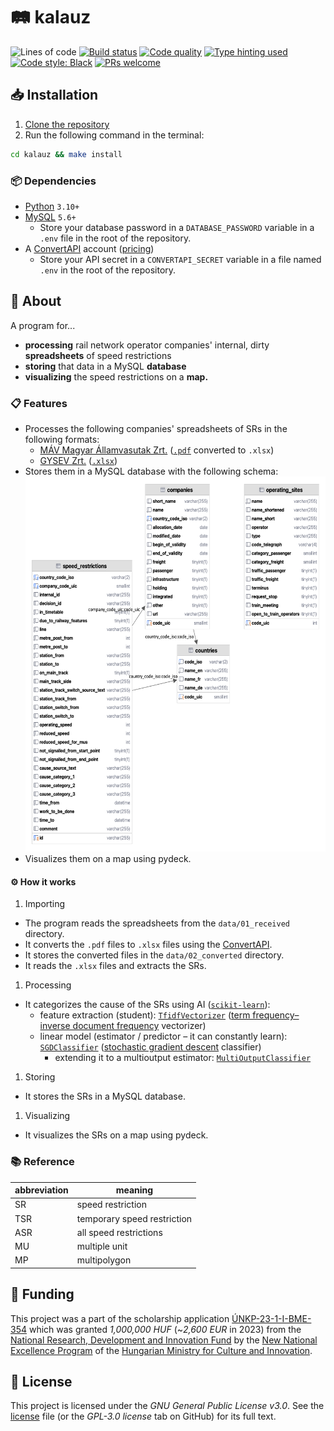 # 🛤️ kalauz

![Lines of code](https://img.shields.io/badge/lines_of_code-2k+-blue)
[![Build status](https://scrutinizer-ci.com/g/gy-mate/kalauz/badges/build.png?b=master)](https://scrutinizer-ci.com/g/gy-mate/kalauz/build-status/master)
[![Code quality](https://img.shields.io/scrutinizer/quality/g/gy-mate/kalauz/master)](https://scrutinizer-ci.com/g/gy-mate/kalauz/)
[![Type hinting used](https://img.shields.io/badge/type_hinting-used-brightgreen)](https://docs.python.org/3/library/typing.html)
[![Code style: Black](https://img.shields.io/badge/code_style-black-black.svg)](https://github.com/psf/black)
[![PRs welcome](https://img.shields.io/badge/PRs-welcome-brightgreen)](https://docs.github.com/en/pull-requests/collaborating-with-pull-requests/proposing-changes-to-your-work-with-pull-requests/creating-a-pull-request)

## 📥 Installation

1. [Clone the repository](https://docs.github.com/en/repositories/creating-and-managing-repositories/cloning-a-repository)
1. Run the following command in the terminal:

  ```bash
  cd kalauz && make install
  ```


### 📦 Dependencies

- [Python](https://www.python.org/downloads/) `3.10+`
- [MySQL](https://dev.mysql.com/downloads/mysql/) `5.6+`
  - Store your database password in a `DATABASE_PASSWORD` variable 
    in a `.env` file in the root of the repository.
- A [ConvertAPI](https://www.convertapi.com) account ([pricing](https://www.convertapi.com/prices))
  - Store your API secret in a `CONVERTAPI_SECRET` variable 
    in a file named `.env` in the root of the repository.


## 📖 About

A program for...
- **processing** rail network operator companies' internal, dirty **spreadsheets** of speed restrictions
- **storing** that data in a MySQL **database**
- **visualizing** the speed restrictions on a **map.**


### 📋 Features

- Processes the following companies' spreadsheets of SRs in the following formats:
  - [MÁV Magyar Államvasutak Zrt.](https://www.mavcsoport.hu/mav/bemutatkozas) ([`.pdf`](data/01_received/MÁV_kje4v43hacb32.pdf) converted to `.xlsx`)
  - [GYSEV Zrt.](https://www2.gysev.hu/palyavasuti-uzletag) ([`.xlsx`](data/02_converted/GYSEV_2022-05-13_ASR.xlsx))
- Stores them in a MySQL database with the following schema:
  <!--- TODO: report images below not rendering correctly in the Preview panel to JetBrains developers --->
  <!--- TODO: replace the .png extension below with .svg when https://youtrack.jetbrains.com/issue/DBE-17864/ is fixed -->
  <picture>
    <source media="(prefers-color-scheme: light)" srcset="img/database_schema_light.png" height="600"/>
    <source media="(prefers-color-scheme: dark)" srcset="img/database_schema_dark.png" height="600"/>
    <img src="img/database_schema_light.png" alt="Database schema for SRs" height="600"/>
  </picture>
- Visualizes them on a map using pydeck.


#### ⚙️ How it works

1. Importing
  - The program reads the spreadsheets from the `data/01_received` directory.
  - It converts the `.pdf` files to `.xlsx` files using the [ConvertAPI](https://convertapi.com).
  - It stores the converted files in the `data/02_converted` directory.
  - It reads the `.xlsx` files and extracts the SRs.
1. Processing
  - It categorizes the cause of the SRs using AI ([`scikit-learn`](https://scikit-learn.org/stable/index.html)):
    - feature extraction (student): [`TfidfVectorizer`](https://scikit-learn.org/stable/modules/generated/sklearn.feature_extraction.text.TfidfVectorizer.html) ([term frequency–inverse document frequency](https://en.wikipedia.org/wiki/Tf–idf) vectorizer)
    - linear model (estimator / predictor – it can constantly learn): [`SGDClassifier`](https://scikit-learn.org/stable/modules/generated/sklearn.linear_model.SGDClassifier.html) ([stochastic gradient descent](https://en.wikipedia.org/wiki/Stochastic_gradient_descent) classifier)
      - extending it to a multioutput estimator: [`MultiOutputClassifier`](https://scikit-learn.org/stable/modules/generated/sklearn.multioutput.MultiOutputClassifier.html#sklearn.multioutput.MultiOutputClassifier)
1. Storing
  - It stores the SRs in a MySQL database.
1. Visualizing
  - It visualizes the SRs on a map using pydeck.


### 📚 Reference

| abbreviation | meaning                     |
|--------------|-----------------------------|
| SR           | speed restriction           |
| TSR          | temporary speed restriction |
| ASR          | all speed restrictions      |
| MU           | multiple unit               |
| MP           | multipolygon                |


## 🏦 Funding

This project was a part of the scholarship application [ÚNKP-23-1-I-BME-354](https://archive.org/download/scholarship_funding_contract_unkp-23-1-i-bme-354_20231010/scholarship_funding_contract_U%CC%81NKP-23-1-I-BME-354_20231010.pdf) 
which was granted _1,000,000 HUF_ (~_2,600 EUR_ in 2023)
from the [National Research, Development and Innovation Fund](https://nkfih.gov.hu/palyazoknak/nkfi-alap/unkp-23-tamogatott-intezmenyek)
by the [New National Excellence Program](https://www.unkp.gov.hu/palyazatok/felsooktatasi-alapkepzes-hallgatoi-kutatoi-osztondij) 
of the [Hungarian Ministry for Culture and Innovation](https://kormany.hu/kulturalis-es-innovacios-miniszterium).


## 📜 License

This project is licensed under the _GNU General Public License v3.0_.
See the [license](copying.txt) file (or the _GPL-3.0 license_ tab on GitHub) for its full text.

